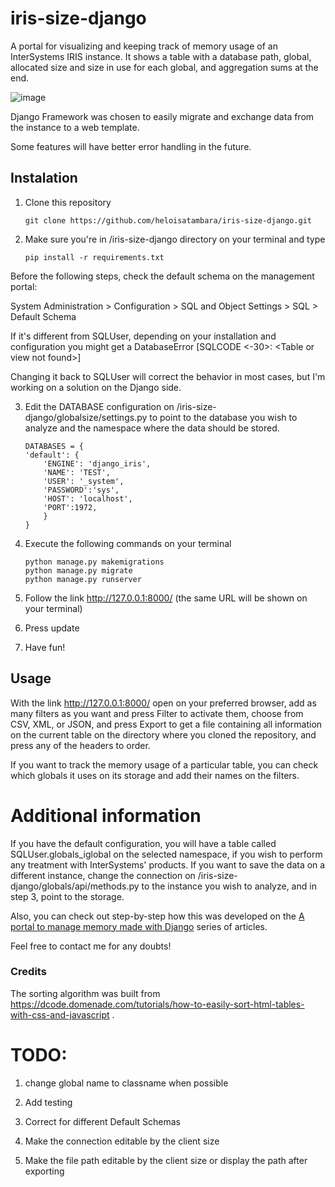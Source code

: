 # iris-size-django
A portal for visualizing and keeping track of memory usage of an InterSystems IRIS instance. It shows a table with a database path, global, allocated size and size in use for each global, and aggregation sums at the end.

![image](https://github.com/heloisatambara/iris-size-django/assets/81993336/57cfba5f-dbbd-4590-8c87-a1a47b285547)

Django Framework was chosen to easily migrate and exchange data from the instance to a web template.

Some features will have better error handling in the future.

## Instalation
1. Clone this repository
   ```
   git clone https://github.com/heloisatambara/iris-size-django.git
   ```
1. Make sure you're in /iris-size-django directory on your terminal and type
   ```
   pip install -r requirements.txt
   ```

Before the following steps, check the default schema on the management portal:

System Administration > Configuration > SQL and Object Settings > SQL > Default Schema

If it's different from SQLUser, depending on your installation and configuration you might get a DatabaseError [SQLCODE <-30>: \<Table or view not found\>]

Changing it back to SQLUser will correct the behavior in most cases, but I'm working on a solution on the Django side. 

3. Edit the DATABASE configuration on /iris-size-django/globalsize/settings.py to point to the database you wish to analyze and the namespace where the data should be stored.
    ```
    DATABASES = {
    'default': {
        'ENGINE': 'django_iris',
        'NAME': 'TEST',
        'USER': '_system',
        'PASSWORD':'sys',
        'HOST': 'localhost',
        'PORT':1972,
        }
    }
    ```

3. Execute the following commands on your terminal
   ```
   python manage.py makemigrations
   python manage.py migrate
   python manage.py runserver
   ```

4. Follow the link http://127.0.0.1:8000/ (the same URL will be shown on your terminal)
5. Press update
6. Have fun!

   

## Usage
With the link http://127.0.0.1:8000/ open on your preferred browser, add as many filters as you want and press Filter to activate them, choose from CSV, XML, or JSON, and press Export to get a file containing all information on the current table on the directory where you cloned the repository, and press any of the headers to order.

If you want to track the memory usage of a particular table, you can check which globals it uses on its storage and add their names on the filters.

# Additional information
If you have the default configuration, you will have a table called SQLUser.globals_iglobal on the selected namespace, if you wish to perform any treatment with InterSystems' products. If you want to save the data on a different instance, change the connection on /iris-size-django/globals/api/methods.py to the instance you wish to analyze, and in step 3, point to the storage.

Also, you can check out step-by-step how this was developed on  the [A portal to manage memory made with Django](https://community.intersystems.com/post/portal-manage-memory-made-django-part-1) series of articles.


Feel free to contact me for any doubts!

 ### Credits
 The sorting algorithm was built from  https://dcode.domenade.com/tutorials/how-to-easily-sort-html-tables-with-css-and-javascript .

# TODO:
1. change global name to classname when possible

1. Add testing

1. Correct for different Default Schemas

1. Make the connection editable by the client size

2. Make the file path editable by the client size or display the path after exporting
 
